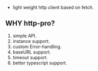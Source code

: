 - light weight http client based on fetch.

## WHY http-pro?

1. simple API.
2. instance support.
3. custom Error-handling.
4. baseURL support.
5. timeout support.
6. better typescript support.

